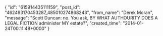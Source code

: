  {
   "id": "615914435111159",
   "post_id": "462493170453287_485010274868243",
   "from_name": "Derek Moran",
   "message": "Scott Duncan: no. You ask, BY WHAT AUTHOURITY DOES A LEGAL FICTION administer MY estate?",
   "created_time": "2014-01-24T00:11:48+0000"
 }
